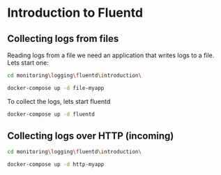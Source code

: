 # Introduction to Fluentd

## Collecting logs from files

Reading logs from a file we need an application that writes logs to a file.  
Lets start one:

```sh
cd monitoring\logging\fluentd\introduction\

docker-compose up -d file-myapp

```

To collect the logs, lets start fluentd

```sh
docker-compose up -d fluentd
```

## Collecting logs over HTTP (incoming)

```sh
cd monitoring\logging\fluentd\introduction\

docker-compose up -d http-myapp

```
